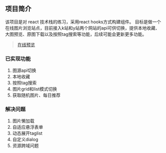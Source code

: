 ## 项目简介

该项目是对 react 技术栈的练习，采用react hooks方式构建组件。
目标是做一个在线图片浏览站点，目前接入k站和y站两个网站的api可供切换，提供本地收藏、大图预览、原图下载以及按照tag搜索等功能，后续可能会更新更多功能。

> [在线预览](https://u-n-g-o.github.io/Moe-pics)

### 已实现功能

1. 图源api切换
2. 本地收藏
3. 按照tag搜索
4. 图片grid和list模式切换
5. 获取随机图片、每日推荐

### 解决问题

1. 图片懒加载
2. 自适应悬浮表单
3. 动态展开taglist
4. 自定义dialog
5. 资源跨域问题
